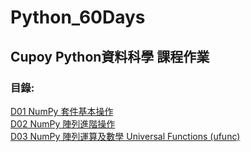 # Python_60Days
## Cupoy Python資料科學 課程作業
### 目錄:
[D01 NumPy 套件基本操作](https://github.com/aclich/Python_60Days/tree/main/D01) </br>
[D02 NumPy 陣列進階操作](https://github.com/aclich/Python_60Days/tree/main/D02) </br>
[D03 NumPy 陣列運算及數學 Universal Functions (ufunc)](https://github.com/aclich/Python_60Days/tree/main/D03) </br>

